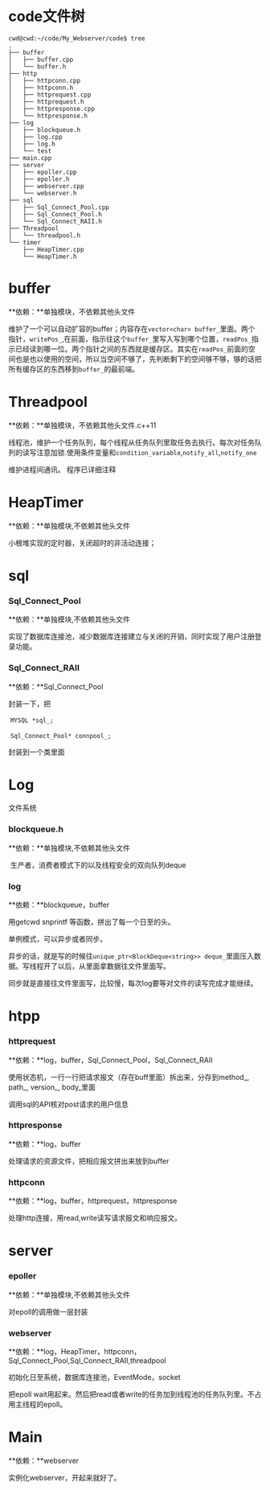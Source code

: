 # code文件树

```shell
cwd@cwd:~/code/My_Webserver/code$ tree
.
├── buffer
│   ├── buffer.cpp
│   └── buffer.h
├── http
│   ├── httpconn.cpp
│   ├── httpconn.h
│   ├── httprequest.cpp
│   ├── httprequest.h
│   ├── httpresponse.cpp
│   └── httpresponse.h
├── log
│   ├── blockqueue.h
│   ├── log.cpp
│   ├── log.h
│   └── test
├── main.cpp
├── server
│   ├── epoller.cpp
│   ├── epoller.h
│   ├── webserver.cpp
│   └── webserver.h
├── sql
│   ├── Sql_Connect_Pool.cpp
│   ├── Sql_Connect_Pool.h
│   └── Sql_Connect_RAII.h
├── Threadpool
│   └── threadpool.h
└── timer
    ├── HeapTimer.cpp
    └── HeapTimer.h

```



# buffer

**依赖：**单独模块，不依赖其他头文件

维护了一个可以自动扩容的buffer；内容存在`vector<char> buffer_`里面。两个指针，`writePos_`,在前面，指示往这个`buffer_`里写入写到哪个位置，`readPos_`指示已经读到哪一位。两个指针之间的东西就是缓存区。其实在`readPos_`前面的空间也是也以使用的空间，所以当空间不够了，先判断剩下的空间够不够，够的话把所有缓存区的东西移到`buffer_`的最前端。



# Threadpool

**依赖：**单独模块，不依赖其他头文件.c++11

线程池，维护一个任务队列，每个线程从任务队列里取任务去执行。每次对任务队列的读写注意加锁.使用条件变量和`condition_variable`,`notify_all`,`notify_one`

维护进程间通讯。 程序已详细注释



# HeapTimer

**依赖：**单独模块,不依赖其他头文件

小根堆实现的定时器，关闭超时的非活动连接；



# sql

### Sql_Connect_Pool

**依赖：**单独模块,不依赖其他头文件

实现了数据库连接池，减少数据库连接建立与关闭的开销，同时实现了用户注册登录功能。



### Sql_Connect_RAII

**依赖：**Sql_Connect_Pool

封装一下，把

​          `MYSQL *sql_;`

​          `Sql_Connect_Pool* connpool_;`

  封装到一个类里面

# Log

文件系统

### blockqueue.h

**依赖：**单独模块,不依赖其他头文件

​	生产者，消费者模式下的以及线程安全的双向队列deque

### log

**依赖：**blockqueue，buffer

用getcwd snprintf 等函数，拼出了每一个日至的头。

单例模式，可以异步或者同步。

异步的话，就是写的时候往`unique_ptr<BlockDeque<string>> deque_`里面压入数据。写线程开了以后，从里面拿数据往文件里面写。

同步就是直接往文件里面写，比较慢，每次log要等对文件的读写完成才能继续。



# htpp

### httprequest

**依赖：**log，buffer，Sql_Connect_Pool，Sql_Connect_RAII

使用状态机，一行一行把请求报文（存在buff里面）拆出来，分存到method_, path_, version_, body_里面

调用sql的API核对post请求的用户信息



### httpresponse

**依赖：**log，buffer

处理请求的资源文件，把相应报文拼出来放到buffer



### httpconn

**依赖：**log，buffer，httprequest，httpresponse

处理http连接，用read,write读写请求报文和响应报文。



# server

### epoller

**依赖：**单独模块,不依赖其他头文件

对epoll的调用做一层封装



### webserver

**依赖：**log，HeapTimer，httpconn，Sql_Connect_Pool,Sql_Connect_RAII,threadpool

初始化日至系统，数据库连接池，EventMode，socket

把epoll wait用起来。然后把read或者write的任务加到线程池的任务队列里。不占用主线程的epoll。



# Main

**依赖：**webserver

实例化webserver，开起来就好了。

